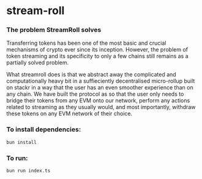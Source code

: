 # stream-roll

### The problem StreamRoll solves
Transferring tokens has been one of the most basic and crucial mechanisms of crypto ever since its inception. However, the problem of token streaming and its specificity to only a few chains still remains as a partially solved problem.

What streamroll does is that we abstract away the complicated and computationally heavy bit in a suffieciently decentralised micro-rollup built on stackr in a way that the user has an even smoother experience than on any chain. We have built the protocol as so that the user only needs to bridge their tokens from any EVM onto our network, perform any actions related to streaming as they usually would, and most importantly, withdraw these tokens on any EVM network of their choice.

### To install dependencies:

```bash
bun install
```

### To run:

```bash
bun run index.ts
```
